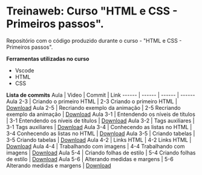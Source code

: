 # Treinaweb: Curso "HTML e CSS - Primeiros passos".

Repositório com o código produzido durante o curso - "HTML e CSS - Primeiros passos".

**Ferramentas utilizadas no curso**

- Vscode
- HTML
- CSS

**Lista de commits**
Aula | Video | Commit | Link
------ | ------ | ------ | ------
Aula 2-3 | Criando o primeiro HTML | 2-3 Criando o primeiro HTML | [Download](https://github.com/treinaweb/HTML-e-CSS-Primeiros-Passos/archive/26d0f08a26735d101532753b72e8eea47c945bd9.zip)
Aula 2-5 | Recriando exemplo da animação | 2-5 Recriando exemplo da animação | [Download](https://github.com/treinaweb/HTML-e-CSS-Primeiros-Passos/archive/1f03f564bf07e7c9ebba8f8d04db2350cec3784b.zip)
Aula 3-1 | Entendendo os níveis de títulos  | 3-1 Entendendo os níveis de títulos | [Download](https://github.com/treinaweb/HTML-e-CSS-Primeiros-Passos/archive/5d9a4559238c05a57b74612fc24da25f2650dc32.zip)
Aula 3-2 | Tags auxiliares | 3-1 Tags auxiliares | [Download](https://github.com/treinaweb/HTML-e-CSS-Primeiros-Passos/archive/1800b6107206bda8d3de4532663cd75045a31cdc.zip)
Aula 3-4 | Conhecendo as listas no HTML | 3-4 Conhecendo as listas no HTML | [Download](https://github.com/treinaweb/HTML-e-CSS-Primeiros-Passos/archive/7a44681d8d2d6732647201caaa58d4d46e4f7c70.zip)
Aula 3-5 | Criando tabelas | 3-5 Criando tabelas | [Download](https://github.com/treinaweb/HTML-e-CSS-Primeiros-Passos/archive/aff811c43c1c70d433938a79f484e6751df14716.zip)
Aula 4-2 | Links HTML | 4-2 Links HTML | [Download](https://github.com/treinaweb/HTML-e-CSS-Primeiros-Passos/archive/49d7781c565d4a4cea0025440b5bea10be1db62f.zip)
Aula 4-4 | Trabalhando com imagens | 4-4 Trabalhando com imagens | [Download](https://github.com/treinaweb/HTML-e-CSS-Primeiros-Passos/archive/1b761d9d8f420c54146f220d7fcb2db066735e7a.zip)
Aula 5-4 | Criando folhas de estilo | 5-4 Criando folhas de estilo | [Download](https://github.com/treinaweb/HTML-e-CSS-Primeiros-Passos/archive/29abfb0e885a46db71533b871badaff78b8ba06f.zip)
Aula 5-6 | Alterando medidas e margens  | 5-6 Alterando medidas e margens | [Download](https://github.com/treinaweb/HTML-e-CSS-Primeiros-Passos/archive/13e35815feb38c18045638b0f4955dba3f367ced.zip)
